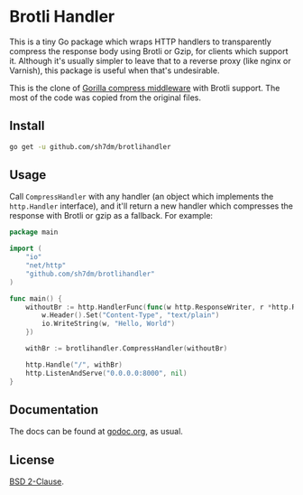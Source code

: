 Brotli Handler
============

This is a tiny Go package which wraps HTTP handlers to transparently compress the
response body using Brotli or Gzip, for clients which support it. Although it's usually simpler to
leave that to a reverse proxy (like nginx or Varnish), this package is useful
when that's undesirable.

This is the clone of [Gorilla compress middleware](https://github.com/gorilla/handlers/blob/master/compress.go) with Brotli support. The most of the code was copied from the original files.

## Install
```bash
go get -u github.com/sh7dm/brotlihandler
```

## Usage

Call `CompressHandler` with any handler (an object which implements the
`http.Handler` interface), and it'll return a new handler which compresses the
response with Brotli or gzip as a fallback. For example:

```go
package main

import (
	"io"
	"net/http"
	"github.com/sh7dm/brotlihandler"
)

func main() {
	withoutBr := http.HandlerFunc(func(w http.ResponseWriter, r *http.Request) {
		w.Header().Set("Content-Type", "text/plain")
		io.WriteString(w, "Hello, World")
	})

	withBr := brotlihandler.CompressHandler(withoutBr)

	http.Handle("/", withBr)
	http.ListenAndServe("0.0.0.0:8000", nil)
}
```


## Documentation

The docs can be found at [godoc.org][docs], as usual.


## License

[BSD 2-Clause][license].

[docs]:     https://godoc.org/github.com/sh7dm/brotlihandler
[license]:  https://github.com/sh7dm/brotlihandler/blob/master/LICENSE
